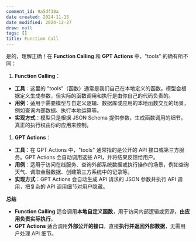 ```yaml
---
comment_id: 9a5df38a
date created: 2024-11-15
date modified: 2024-12-27
draw: null
tags: []
title: Function Call
---
```

是的，理解正确！在 **Function Calling** 和 **GPT Actions** 中，"tools" 的确有所不同：

1. **Function Calling**：

- **工具**：这里的 "tools"（函数）通常是我们自己在本地定义的函数。模型会根据定义生成参数，但实际的函数调用和执行是由你自己的代码负责的。
- **用例**：适用于需要模型与自定义逻辑、数据库或应用的本地函数交互的场景，例如查询内部数据、执行本地运算等。
- **实现方式**：模型只是根据 JSON Schema 提供参数，生成函数调用的细节。真正的执行权由你的应用来控制。

1. **GPT Actions**：

- **工具**：在 GPT Actions 中，"tools" 通常指的是公开的 API 接口或第三方服务。GPT Actions 会自动调用这些 API，并将结果反馈给用户。
- **用例**：适用于访问在线服务、查询外部系统数据或执行操作的场景，例如查询天气、调取金融数据、创建第三方系统中的记录等。
- **实现方式**：GPT Actions 会自动生成 API 请求的 JSON 参数并执行 API 调用，把复杂的 API 调用细节对用户隐藏。

  

**总结**

  

- **Function Calling** 适合调用**本地自定义函数**，用于访问内部逻辑或资源，**由应用负责实际执行**。
- **GPT Actions** 适合调用**外部公开的接口**，直接**执行并返回外部数据**，无需用户处理 API 细节。
